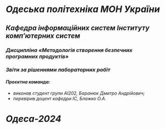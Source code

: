# *Одеська політехніка МОН України*

## *Кафедра інформаційних систем Інституту комп’ютерних систем*

### *Дисципліна «Методологія створення безпечних програмних продуктів»*

### *Звіти за рішеннями лабораторних робіт*

#### *Проєктна команда:*
- *виконав студент групи AI202, Баранюк Дмитро Андрійович;*
- *перевірив доцент кафедри ІС, Блажко О.А.*

# *Одеса-2024*

